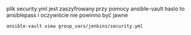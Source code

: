 plik security.yml jest zaszyfrowany przy pomocy ansible-vault
haslo to ansiblepass i oczywiście nie powinno być jawne

```
ansible-vault view group_vars/jenkins/security.yml
```
